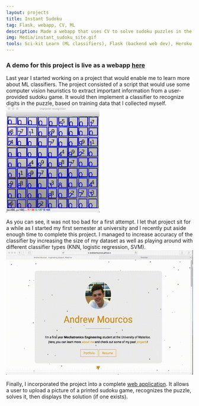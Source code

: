 ```yaml
---
layout: projects
title: Instant Sudoku
tag: Flask, webapp, CV, ML
description: Made a webapp that uses CV to solve sudoku puzzles in the browser.
img: Media/instant_sudoku_site.gif
tools: Sci-kit Learn (ML classifiers), Flask (backend web dev), Heroku (server deployment), OpenCV
---
```

### A demo for this project is live as a webapp <a href="https://instant-sudoku.herokuapp.com">here</a>

Last year I started working on a project that would enable me to learn more about ML classifiers. The project consisted of a script that would use some computer vision heuristics to extract important information from a user-provided sudoku game. It would then implement a classifier to recognize digits in the puzzle, based on training data that I collected myself.
<img src="/Media/sudoku_recognition.png" style="width: 50%;">

As you can see, it was not too bad for a first attempt. I let that project sit for a while as I started my first semester at university and I recently put aside enough time to complete this project. I managed to increase accuracy of the classifier by increasing the size of my dataset as well as playing around with different classifier types (KNN, logistic regression, SVM).
<img src="/Media/instant_sudoku_site.gif">

Finally, I incorporated the project into a complete <a href="https://instant-sudoku.herokuapp.com">web application</a>. It allows a user to upload a picture of a printed sudoku game, recognizes the puzzle, solves it, then displays the solution (if one exists).




